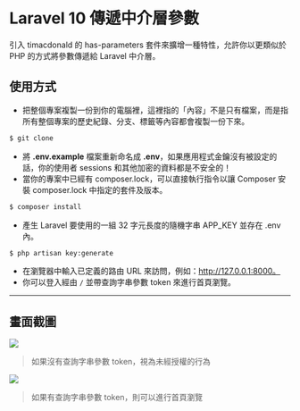 # Laravel 10 傳遞中介層參數

引入 timacdonald 的 has-parameters 套件來擴增一種特性，允許你以更類似於 PHP 的方式將參數傳遞給 Laravel 中介層。

## 使用方式
- 把整個專案複製一份到你的電腦裡，這裡指的「內容」不是只有檔案，而是指所有整個專案的歷史紀錄、分支、標籤等內容都會複製一份下來。
```sh
$ git clone
```
- 將 __.env.example__ 檔案重新命名成 __.env__，如果應用程式金鑰沒有被設定的話，你的使用者 sessions 和其他加密的資料都是不安全的！
- 當你的專案中已經有 composer.lock，可以直接執行指令以讓 Composer 安裝 composer.lock 中指定的套件及版本。
```sh
$ composer install
```
- 產生 Laravel 要使用的一組 32 字元長度的隨機字串 APP_KEY 並存在 .env 內。
```sh
$ php artisan key:generate
```
- 在瀏覽器中輸入已定義的路由 URL 來訪問，例如：http://127.0.0.1:8000。
- 你可以登入經由 `/` 並帶查詢字串參數 token 來進行首頁瀏覽。

----

## 畫面截圖
![](https://i.imgur.com/QsodqPd.png)
> 如果沒有查詢字串參數 token，視為未經授權的行為

![](https://i.imgur.com/vZFgiMi.png)
> 如果有查詢字串參數 token，則可以進行首頁瀏覽